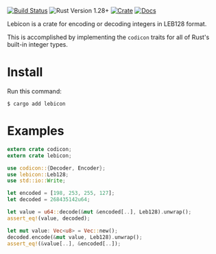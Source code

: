 [![Build Status](https://travis-ci.org/psilocybin/lebicon.svg?branch=master)](https://travis-ci.org/psilocybin/lebicon)
![Rust Version 1.28+](https://img.shields.io/badge/rustc-v1.28%2B-blue.svg)
[![Crate](https://img.shields.io/crates/v/lebicon.svg)](https://crates.io/crates/lebicon)
[![Docs](https://docs.rs/lebicon/badge.svg)](https://docs.rs/lebicon)

Lebicon is a crate for encoding or decoding integers in LEB128 format.

This is accomplished by implementing the `codicon` traits for all of Rust's
built-in integer types.

# Install

Run this command:

    $ cargo add lebicon

# Examples

```rust
extern crate codicon;
extern crate lebicon;

use codicon::{Decoder, Encoder};
use lebicon::Leb128;
use std::io::Write;

let encoded = [198, 253, 255, 127];
let decoded = 268435142u64;

let value = u64::decode(&mut &encoded[..], Leb128).unwrap();
assert_eq!(value, decoded);

let mut value: Vec<u8> = Vec::new();
decoded.encode(&mut value, Leb128).unwrap();
assert_eq!(&value[..], &encoded[..]);
```
